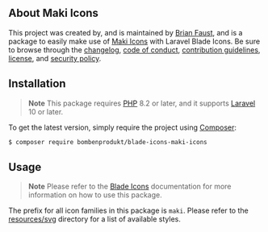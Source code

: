 ## About Maki Icons

This project was created by, and is maintained by [Brian Faust](https://github.com/faustbrian), and is a package to easily make use of [Maki Icons](https://github.com/mapbox/maki) with Laravel Blade Icons. Be sure to browse through the [changelog](CHANGELOG.md), [code of conduct](.github/CODE_OF_CONDUCT.md), [contribution guidelines](.github/CONTRIBUTING.md), [license](LICENSE), and [security policy](.github/SECURITY.md).

## Installation

> **Note**
> This package requires [PHP](https://www.php.net/) 8.2 or later, and it supports [Laravel](https://laravel.com/) 10 or later.

To get the latest version, simply require the project using [Composer](https://getcomposer.org/):

```bash
$ composer require bombenprodukt/blade-icons-maki-icons
```

## Usage

> **Note**
> Please refer to the [Blade Icons](https://github.com/faustbrian/blade-icons) documentation for more information on how to use this package.

The prefix for all icon families in this package is `maki`. Please refer to the [resources/svg](/resources/svg) directory for a list of available styles.
